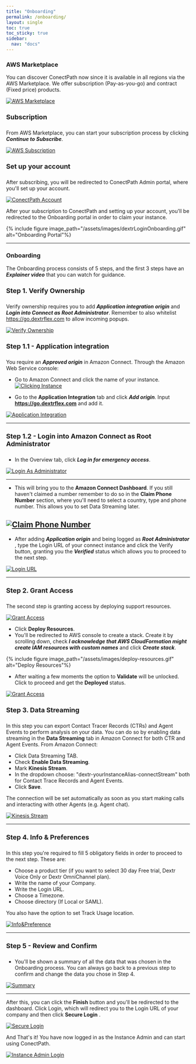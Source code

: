```yaml
---
title: "Onboarding"
permalink: /onboarding/
layout: single
toc: true
toc_sticky: true
sidebar: 
  nav: "docs"
---
```


### AWS Marketplace

You can discover ConectPath now since it is available in all regions via the AWS Marketplace. We offer
subscription (Pay-as-you-go) and contract (Fixed price) products.

[![AWS Marketplace](/assets/images/Onboarding/discover.jpg)](/assets/images/Onboarding/discover.jpg)

#### Subscription

From AWS Marketplace, you can start your subscription process by clicking ***Continue to Subscribe***.

[![AWS Subscription](/assets/images/Onboarding/subscription.jpg)](/assets/images/Onboarding/subscription.jpg)

#### Set up your account

After subscribing, you will be redirected to ConectPath Admin portal, where you'll set up your account. 

[![ConectPath Account](/assets/images/Onboarding/setAccount.jpg)](/assets/images/Onboarding/setAccount.jpg)

After your subscription to ConectPath and setting up your account, you'll be redirected to the Onboarding portal in order to claim your instance.

{% include figure image_path="/assets/images/dextrLoginOnboarding.gif" alt="Onboarding Portal"%}

----

### Onboarding

The Onboarding process consists of 5 steps, and the first 3 steps have an ***Explainer video*** that you can watch for guidance.

#### Step 1. Verify Ownership

Verify ownership requires you to add ***Application integration origin***  and ***Login into Connect as Root Administrator***. Remember to also whitelist https://go.dextrflex.com to allow incoming popups.

[![Verify Ownership](/assets/images/Onboarding/verifyOwnership.jpg)](/assets/images/Onboarding/verifyOwnership.jpg)

#### Step 1.1 - Application integration

You require an ***Approved origin*** in Amazon Connect. Through the Amazon Web Service console:

- Go to Amazon Connect and click the name of your instance.
[![Clicking Instance](/assets/images/Onboarding/clickingInstance.jpg)](/assets/images/Onboarding/clickingInstance.jpg)

- Go to the **Application Integration** tab and click ***Add origin***. Input **https://go.dextrflex.com** and add it.

[![Application Integration](/assets/images/Onboarding/app-integration.png)](/assets/images/Onboarding/app-integration.png)
   
----
#### Step 1.2 - Login into Amazon Connect as Root Administrator

- In the Overview tab, click ***Log in for emergency access***.

[![Login As Administrator](/assets/images/Onboarding/connect-login.png)](/assets/images/Onboarding/connect-login.png)

----
- This will bring you to the **Amazon Connect Dashboard**. If you still haven't claimed a number remember to do so in the **Claim Phone Number** section, where you'll need to select a country, type and phone number. This allows you to set Data Streaming later.

[![Claim Phone Number](/assets/images/Onboarding/administrator-first-login.png)](/assets/images/Onboarding/administrator-first-login.png)
----

- After adding ***Application origin*** and being logged as ***Root Administrator*** , type the Login URL of your connect instance and click the Verify button, granting you the ***Verified*** status which allows you to proceed to the next step.

[![Login URL](/assets/images/Onboarding/amazonConnectLoginUrl.jpg)](/assets/images/Onboarding/amazonConnectLoginUrl.jpg)

----

#### Step 2. Grant Access

The second step is granting access by deploying support resources. 

[![Grant Access](/assets/images/Onboarding/grantAccess.jpg)](/assets/images/Onboarding/grantAccesss.jpg)

- Click **Deploy Resources**.
- You'll be redirected to AWS console to create a stack. Create it by scrolling down, check ***I acknowledge that AWS CloudFormation might create IAM resources with custom names*** and click ***Create stack***.

{% include figure image_path="/assets/images/deploy-resources.gif" alt="Deploy Resources"%}

- After waiting a few moments the option to **Validate** will be unlocked. Click to proceed and get the **Deployed** status.

[![Grant Access](/assets/images/Onboarding/deployed.jpg)](/assets/images/Onboarding/deployed.jpg)

####  Step 3. Data Streaming

In this step you can export Contact Tracer Records (CTRs) and Agent Events to perform analysis on your data. You can do so by enabling data streaming in the **Data Streaming** tab in Amazon Connect for both CTR and Agent Events. From Amazon Connect:

- Click Data Streaming TAB.
- Check **Enable Data Streaming**.
- Mark **Kinesis Stream**.
- In the dropdown choose: "dextr-yourInstanceAlias-connectStream" both for Contact Trace Records and Agent Events.
- Click **Save**.

The connection will be set automatically as soon as you start making calls and interacting with other Agents (e.g. Agent chat). 

[![Kinesis Stream](/assets/images/Onboarding/dataStreaming.jpg)](/assets/images/Onboarding/dataStreaming.jpg)

----

#### Step 4. Info & Preferences

In this step you're required to fill 5 obligatory fields in order to proceed to the next step. These are:

- Choose a product tier (if you want to select 30 day Free trial, Dextr Voice Only or Dextr OmniChannel plan).
- Write the name of your Company.
- Write the Login URL.
- Choose a Timezone.
- Choose directory (If Local or SAML).

You also have the option to set Track Usage location.

[![Info&Preference](/assets/images/Onboarding/info&preferences.jpg)](/assets/images/Onboarding/info&preferences.jpg)

----

#### Step 5 - Review and Confirm

- You'll be shown a summary of all the data that was chosen in the Onboarding process. You can always go back to a previous step to confirm and change the data you chose in Step 4. 

[![Summary](/assets/images/Onboarding/reviewConfirm.jpg)](/assets/images/Onboarding/reviewConfirm.jpg)

----
After this, you can click the **Finish** button and you'll be redirected to the dashboard. Click Login, which will redirect you to the Login URL of your company and then click **Secure Login** . 

[![Secure Login](/assets/images/Onboarding/onboarder.jpg)](/assets/images/Onboarding/onboarder.jpg)

And That's it! You have now logged in as the Instance Admin and can start using ConectPath.

[![Instance Admin Login](/assets/images/Onboarding/IA-login.jpg)](/assets/images/Onboarding/IA-login.jpg)

<style>
   h4 {
      font-size: 18px;
   }
</style>